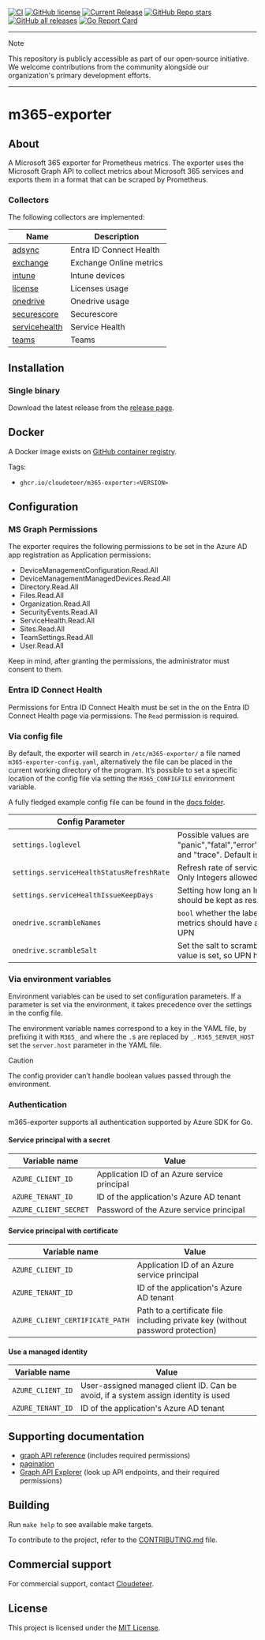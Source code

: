 [![CI](https://github.com/cloudeteer/m365-exporter/workflows/CI/badge.svg)](https://github.com/cloudeteer/m365-exporter/actions?query=workflow%3ACI)
[![GitHub license](https://img.shields.io/github/license/cloudeteer/m365-exporter)](https://github.com/cloudeteer/m365-exporter/blob/master/LICENSE.txt)
[![Current Release](https://img.shields.io/github/release/cloudeteer/m365-exporter.svg?logo=github)](https://github.com/cloudeteer/m365-exporter/releases/latest)
[![GitHub Repo stars](https://img.shields.io/github/stars/cloudeteer/m365-exporter?style=flat&logo=github)](https://github.com/cloudeteer/m365-exporter/stargazers)
[![GitHub all releases](https://img.shields.io/github/downloads/cloudeteer/m365-exporter/total?logo=github)](https://github.com/cloudeteer/m365-exporter/releases/latest)
[![Go Report Card](https://goreportcard.com/badge/github.com/cloudeteer/m365-exporter)](https://goreportcard.com/report/github.com/cloudeteer/m365-exporter)

---

> [!NOTE]
> This repository is publicly accessible as part of our open-source initiative.
> We welcome contributions from the community alongside our organization's primary development efforts.

---

# m365-exporter

## About

A Microsoft 365 exporter for Prometheus metrics.
The exporter uses the Microsoft Graph API to collect metrics about Microsoft 365 services
and exports them in a format that can be scraped by Prometheus.

### Collectors

The following collectors are implemented:

| Name                                             | Description             |
|--------------------------------------------------|-------------------------|
| [adsync](docs/collector.adsync.md)               | Entra ID Connect Health |
| [exchange](docs/collector.exchange.md)               | Exchange Online metrics          |
| [intune](docs/collector.intune.md)               | Intune devices          |
| [license](docs/collector.license.md)             | Licenses usage          |
| [onedrive](docs/collector.license.md)            | Onedrive usage          |
| [securescore](docs/collector.securescore.md)     | Securescore             |
| [servicehealth](docs/collector.servicehealth.md) | Service Health          |
| [teams](docs/collector.servicehealth.md)         | Teams                   |

## Installation

### Single binary

Download the latest release from the [release page](https://github.com/cloudeteer/m365-exporter/releases/).

## Docker

A Docker image exists on [GitHub container registry](https://github.com/cloudeteer/m365-exporter/pkgs/container/m365-exporter).

Tags:

* `ghcr.io/cloudeteer/m365-exporter:<VERSION>`

## Configuration

### MS Graph Permissions

The exporter requires the following permissions to be set in the Azure AD app registration as Application permissions:

- DeviceManagementConfiguration.Read.All
- DeviceManagementManagedDevices.Read.All
- Directory.Read.All
- Files.Read.All
- Organization.Read.All
- SecurityEvents.Read.All
- ServiceHealth.Read.All
- Sites.Read.All
- TeamSettings.Read.All
- User.Read.All

Keep in mind, after granting the permissions, the administrator must consent to them.

### Entra ID Connect Health

Permissions for Entra ID Connect Health must be set in the on the Entra ID Connect Health page via permissions.
The `Read` permission is required.

### Via config file

By default, the exporter will search in `/etc/m365-exporter/` a file named `m365-exporter-config.yaml`, alternatively the file can be placed
in the current working directory of the program. It’s possible to set a specific location of the config file via setting
the `M365_CONFIGFILE` environment variable.

A fully fledged example config file can be found in the [docs folder](docs/m365-exporter-config.yaml).

| Config Parameter                          | Info                                                                                                 |
|-------------------------------------------|------------------------------------------------------------------------------------------------------|
| `settings.loglevel`                       | Possible values are "panic","fatal","error","warning","info","debug" and "trace". Default is "info". |
| `settings.serviceHealthStatusRefreshRate` | Refresh rate of service health status in minutes. Only Integers allowed. Default is 5 minutes.       |
| `settings.serviceHealthIssueKeepDays`     | Setting how long an Incident or Advisory should be kept as resolved in the metrics.                  |
| `onedrive.scrambleNames`                  | `bool` whether the label for individual onedrive metrics should have a scrambled version of the UPN  |
| `onedrive.scrambleSalt`                   | Set the salt to scramble the UPNs, a default value is set, so UPN hashes are always salted           |

### Via environment variables

Environment variables can be used to set configuration parameters. If a parameter is set via the environment, it takes precedence over
the settings in the config file.

The environment variable names correspond to a key in the YAML file,
by prefixing it with `M365_` and where the `.`s are replaced by `_`.
`M365_SERVER_HOST` set the `server.host` parameter in the YAML file.

> [!CAUTION]
> The config provider can’t handle boolean values passed through the environment.

### Authentication

m365-exporter supports all authentication supported by Azure SDK for Go.

#### Service principal with a secret

| Variable name         | Value                                        |
|-----------------------|----------------------------------------------|
| `AZURE_CLIENT_ID`     | Application ID of an Azure service principal |
| `AZURE_TENANT_ID`     | ID of the application's Azure AD tenant      |
| `AZURE_CLIENT_SECRET` | Password of the Azure service principal      |

#### Service principal with certificate

| Variable name                   | Value                                                                          |
|---------------------------------|--------------------------------------------------------------------------------|
| `AZURE_CLIENT_ID`               | Application ID of an Azure service principal                                   |
| `AZURE_TENANT_ID`               | ID of the application's Azure AD tenant                                        |
| `AZURE_CLIENT_CERTIFICATE_PATH` | Path to a certificate file including private key (without password protection) |

#### Use a managed identity

| Variable name     | Value                                                                              |
|-------------------|------------------------------------------------------------------------------------|
| `AZURE_CLIENT_ID` | User-assigned managed client ID. Can be avoid, if a system assign identity is used |
| `AZURE_TENANT_ID` | ID of the application's Azure AD tenant                                            |

## Supporting documentation

- [graph API reference](https://docs.microsoft.com/en-us/graph/api/overview?view=graph-rest-1.0) (includes required permissions)
- [pagination](https://docs.microsoft.com/en-us/graph/sdks/paging?tabs=Go)
- [Graph API Explorer](https://developer.microsoft.com/en-us/graph/graph-explorer) (look up API endpoints, and their required permissions)

## Building

Run `make help` to see available make targets.

To contribute to the project, refer to the [CONTRIBUTING.md](CONTRIBUTING.md) file.

## Commercial support

For commercial support, contact [Cloudeteer](https://www.cloudeteer.de/contact).

## License

This project is licensed under the [MIT License](LICENSE).
